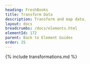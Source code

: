 ```yaml
---
heading: FreshBooks
title: Transform Data
description: Transform and map data.
layout: docs
breadcrumbs: /docs/elements.html
elementId: 172
parent: Back to Element Guides
order: 25
---
```


{% include transformations.md %}
